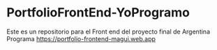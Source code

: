 # PortfolioFrontEnd-YoProgramo
Este es un repositorio para el Front end del proyecto final de Argentina Programa
https://portfolio-frontend-magui.web.app
